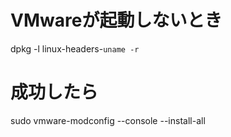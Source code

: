 # VMwareが起動しないとき

dpkg -l linux-headers-`uname -r`
# 成功したら
sudo vmware-modconfig --console --install-all
